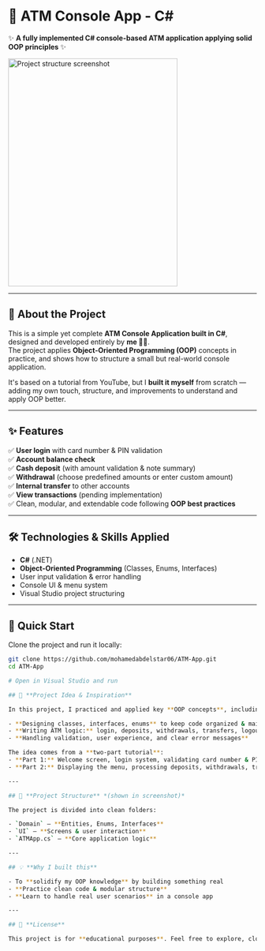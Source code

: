 # 🏦 ATM Console App - C#

✨ **A fully implemented C# console-based ATM application applying solid OOP principles** ✨

<p align="left">
  <img width="343" height="462" src="https://github.com/user-attachments/assets/ad4cbd9f-8da8-4d9e-ad69-03e653a8e55e" alt="Project structure screenshot" />
</p>

---

## 📌 **About the Project**

This is a simple yet complete **ATM Console Application built in C#**, designed and developed entirely by **me 👨‍💻**.  
The project applies **Object-Oriented Programming (OOP)** concepts in practice, and shows how to structure a small but real-world console application.

It's based on a tutorial from YouTube, but I **built it myself** from scratch — adding my own touch, structure, and improvements to understand and apply OOP better.

---

## ✨ **Features**

✅ **User login** with card number & PIN validation  
✅ **Account balance check**  
✅ **Cash deposit** (with amount validation & note summary)  
✅ **Withdrawal** (choose predefined amounts or enter custom amount)  
✅ **Internal transfer** to other accounts  
✅ **View transactions** (pending implementation)  
✅ Clean, modular, and extendable code following **OOP best practices**

---

## 🛠 **Technologies & Skills Applied**

- **C#** (.NET)
- **Object-Oriented Programming** (Classes, Enums, Interfaces)
- User input validation & error handling
- Console UI & menu system
- Visual Studio project structuring

---

## 🚀 **Quick Start**

Clone the project and run it locally:

```bash
git clone https://github.com/mohamedabdelstar06/ATM-App.git
cd ATM-App

# Open in Visual Studio and run

## 🎥 **Project Idea & Inspiration**

In this project, I practiced and applied key **OOP concepts**, including:

- **Designing classes, interfaces, enums** to keep code organized & maintainable
- **Writing ATM logic:** login, deposits, withdrawals, transfers, logout
- **Handling validation, user experience, and clear error messages**

The idea comes from a **two-part tutorial**:
- **Part 1:** Welcome screen, login system, validating card number & PIN
- **Part 2:** Displaying the menu, processing deposits, withdrawals, transfers, viewing transactions & logout

---

## 📂 **Project Structure** *(shown in screenshot)*

The project is divided into clean folders:

- `Domain` – **Entities, Enums, Interfaces**
- `UI` – **Screens & user interaction**
- `ATMApp.cs` – **Core application logic**

---

## 💡 **Why I built this**

- To **solidify my OOP knowledge** by building something real
- **Practice clean code & modular structure**
- **Learn to handle real user scenarios** in a console app

---

## 📎 **License**

This project is for **educational purposes**. Feel free to explore, clone, and learn! 🚀

